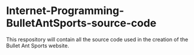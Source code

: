 # Internet-Programming-BulletAntSports-source-code
This respository will contain all the source code used in the creation of the Bullet Ant Sports website.
